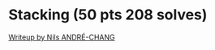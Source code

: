 # Stacking (50 pts 208 solves)

[Writeup by Nils ANDRÉ-CHANG](https://www.nilsand.re/ctf/writeup/2020/05/31/castorsCTF20.html#stacking-50-pts-208-solves)
